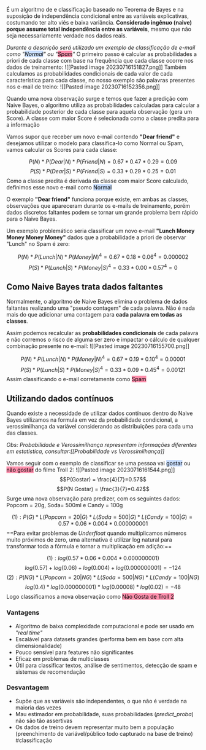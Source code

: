 É um algoritmo de e classificação baseado no Teorema de Bayes e na suposição de independência condicional entre as variáveis explicativas, costumando ter alto viés e baixa variância. **Considerado ingênuo (naive) porque assume total independência entre as variáveis**, mesmo que não seja necessariamente verdade nos dados reais.

*Durante a descrição será utilizado um exemplo de classificação de e-mail como "<mark style="background: #ADCCFFA6;">Normal</mark>" ou "<mark style="background: #FF5582A6;">Spam</mark>"*
O primeiro passo é calcular as probabilidades a priori de cada classe com base na frequência que cada classe ocorre nos dados de treinamento:
![[Pasted image 20230716151827.png]]
Também calculamos as probabilidades condicionais de cada valor de cada característica para cada classe, no nosso exemplo são palavras presentes nos e-mail de treino:
![[Pasted image 20230716152356.png]]

Quando uma nova observação surge e temos que fazer a predição com Naive Bayes, o algoritmo utiliza as probabilidades calculadas para calcular a probabilidade posterior de cada classe para aquela observação (gera um Score). A classe com maior Score é selecionada como a classe predita para a informação

Vamos supor que receber um novo e-mail contendo **"Dear friend"** e desejamos utilizar o modelo para classifica-lo como Normal ou Spam, vamos calcular os Scores para cada classe:

$$P(N)*P(Dear|N)*P(Friend|N) = 0.67*0.47*0.29 = 0.09$$
$$P(S)*P(Dear|S)*P(Friend|S) = 0.33*0.29*0.25 = 0.01$$
Como a classe predita é derivada da classe com maior Score calculado, definimos esse novo e-mail como <mark style="background: #ADCCFFA6;">Normal</mark>

O exemplo **"Dear friend"** funciona porque existe, em ambas as classes, observações que apareceram durante os e-mails de treinamento, porém dados discretos faltantes podem se tornar um grande problema bem rápido para o Naive Bayes.

Um exemplo problemático seria classificar um novo e-mail **"Lunch Money Money Money Money"** dados que a probabilidade a priori de observar "Lunch" no Spam é zero:

$$P(N)*P(Lunch|N)*P(Money|N)^4 = 0.67*0.18*0.06^4 = 0.000002$$
$$P(S)*P(Lunch|S)*P(Money|S)^4 = 0.33*0.00*0.57^4 = 0$$
## Como Naive Bayes trata dados faltantes
Normalmente, o algoritmo de Naive Bayes elimina o problema de dados faltantes realizando uma "pseudo contagem" de cada palavra. Não é nada mais do que adicionar uma contagem para **cada palavra em todas as classes**.

Assim podemos recalcular as **probabilidades condicionais** de cada palavra e não corremos o risco de alguma ser zero e impactar o cálculo de qualquer combinação presente no e-mail:
![[Pasted image 20230716155700.png]]

$$P(N)*P(Lunch|N)*P(Money|N)^4 = 0.67*0.19*0.10^4 = 0.00001$$
$$P(S)*P(Lunch|S)*P(Money|S)^4 = 0.33*0.09*0.45^4 = 0.00121$$
Assim classificando o e-mail corretamente como <mark style="background: #FF5582A6;">Spam</mark>

## Utilizando dados contínuos
Quando existe a necessidade de utilizar dados contínuos dentro do Naive Bayes utilizamos na formula  em vez da probabilidade condicional, a verossimilhança da variável considerando as distribuições para cada uma das classes.

*Obs: Probabilidade e Verossimilhança representam informações diferentes em estatística, consultar:[[Probabilidade vs Verossimilhança]]*

Vamos seguir com o exemplo de classificar se uma pessoa vai <mark style="background: #ADCCFFA6;">gostar</mark> ou <mark style="background: #FF5582A6;">não gostar</mark> do filme Troll 2:
![[Pasted image 20230716161544.png]]
$$P(Gostar) = \frac{4}{7}=0.57$$
$$P(N Gostar) = \frac{3}{7}=0.42$$
Surge uma nova observação para predizer, com os seguintes dados: Popcorn = 20g, Soda= 500ml e Candy = 100g

$$(1):P(G)*L(Popcorn=20|G)*L(Soda=500|G)*L(Candy=100|G) = 0.57*0.06*0.004*0.000000001$$
==Para evitar problemas de *Underfloat* quando multiplicamos números muito próximos de zero, uma alternativa é utilizar log natural para transformar toda a fórmula e tornar a multiplicação em adição:==

$$(1):log(0.57*0.06*0.004*0.000000001)$$
$$log(0.57)+log(0.06)+log(0.004)+log(0.000000001) = -124$$
$$(2): P(NG)*L(Popcorn=20|NG)*L(Soda=500|NG)*L(Candy=100|NG)$$
$$log(0.4)*log(0.000000001)*log(0.00008)*log(0.02) = -48$$
Logo classificamos a nova observação como <mark style="background: #FF5582A6;">Não Gosta de Troll 2</mark>

### Vantagens
- Algoritmo de baixa complexidade computacional e pode ser usado em *"real time"*
- Escalável para datasets grandes (performa bem em base com alta dimensionalidade)
- Pouco sensível para features não significantes
- Eficaz em problemas de multiclasses
- Útil para classificar textos, análise de sentimentos, detecção de spam e sistemas de recomendação

### Desvantagem
- Supõe que as variáveis são independentes, o que não é verdade na maioria das vezes
- Mau estimador em probabilidade, suas probabilidades (*predict_proba*) não são tão assertivas
- Os dados de treino devem representar muito bem a população (preenchimento de variável/público todo capturado na base de treino)
#classificação 